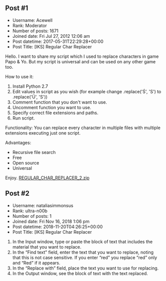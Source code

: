 ## Post #1
- Username: Acewell
- Rank: Moderator
- Number of posts: 1671
- Joined date: Fri Jul 27, 2012 12:06 am
- Post datetime: 2017-05-31T22:29:28+00:00
- Post Title: [IKS] Regular Char Replacer

Hello. I want to share my script which I used to replace characters in game Papo & Yo. But my script is universal and can be used on any other game too.

How to use it:
1. Install Python 2.7
2. Edit values in script as you wish (for example change .replace('Ś', 'S') to .replace('Ü', 'S'))
3. Comment function that you don't want to use.
4. Uncomment function you want to use.
5. Specify correct file extensions and paths.
6. Run script.

Functionality:
You can replace every character in multiple files with multiple extensions executing just one script.

Advantages:
- Recursive file search
- Free
- Open source
- Universal

Enjoy. 
[REGULAR_CHAR_REPLACER_2.zip](https://xentaxbackup.github.io/file/12956_REGULAR_CHAR_REPLACER_2.zip)
## Post #2
- Username: nataliasimmonsus
- Rank: ultra-n00b
- Number of posts: 1
- Joined date: Fri Nov 16, 2018 1:06 pm
- Post datetime: 2018-11-20T04:26:25+00:00
- Post Title: [IKS] Regular Char Replacer

1. In the Input window, type or paste the block of text that includes the material that you want to replace.
2. In the “Find text” field, enter the text that you want to replace, noting that this is not case sensitive. If you enter “red” you replace “red” only and “Red” if it appears.
3. In the “Replace with” field, place the text you want to use for replacing.
4. In the Output window, see the block of text with the text replaced.
